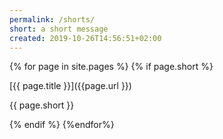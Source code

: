 ```yaml
---
permalink: /shorts/
short: a short message
created: 2019-10-26T14:56:51+02:00
---
```





{% for page in  site.pages %}
{% if page.short  %}

[{{ page.title }}]({{page.url }})


{{ page.short }}

{% endif %}
{%endfor%}